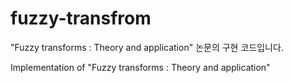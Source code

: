 # fuzzy-transfrom
"Fuzzy transforms : Theory and application" 논문의 구현 코드입니다.

Implementation of "Fuzzy transforms : Theory and application"
